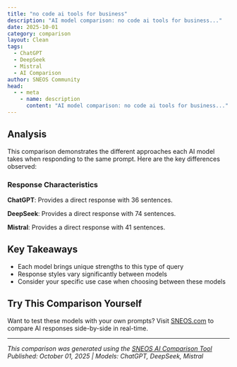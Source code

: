 ```yaml
---
title: "no code ai tools for business"
description: "AI model comparison: no code ai tools for business..."
date: 2025-10-01
category: comparison
layout: Clean
tags:
  - ChatGPT
  - DeepSeek
  - Mistral
  - AI Comparison
author: SNEOS Community
head:
  - - meta
    - name: description
      content: "AI model comparison: no code ai tools for business..."
---
```


<ChatComparison
  title="no code ai tools for business"
  prompt="no code ai tools for business"
  :responses='{
    "ChatGPT": "Certainly! Here are some popular no-code AI tools that businesses can use to implement AI capabilities without the need for programming:\n\n### 1. **Bubble**\n- **What it is:** A no-code platform to build web applications with AI integrations.\n- **AI Features:** You can integrate AI APIs such as OpenAI for chatbots, language generation, and more.\n- **Use Cases:** Customer portals, internal tools, AI-powered web apps.\n\n### 2. **Lobe**\n- **What it is:** A no-code AI tool to build custom machine learning models visually.\n- **AI Features:** Enables image classification and other simple ML tasks without coding.\n- **Use Cases:** Automated product categorization, quality inspection.\n\n### 3. **Runway ML**\n- **What it is:** A toolkit for creators to use machine learning models without coding.\n- **AI Features:** Video, image, and text generation models; style transfer; object detection.\n- **Use Cases:** Content creation, marketing materials, brand visuals.\n\n### 4. **Peltarion**\n- **What it is:** An operational AI platform allowing companies to build and deploy models easily.\n- **AI Features:** Drag-and-drop interface for building predictive models.\n- **Use Cases:** Forecasting, customer segmentation, recommendations.\n\n### 5. **Obviously AI**\n- **What it is:** A no-code AI platform for quick data analysis and predictive modeling.\n- **AI Features:** Upload your data and generate predictions in minutes.\n- **Use Cases:** Sales forecasting, churn prediction, lead scoring.\n\n### 6. **Zapier (with AI integrations)**\n- **What it is:** An automation platform that connects apps and services.\n- **AI Features:** Connects AI services (like natural language processing tools) into workflows without coding.\n- **Use Cases:** Automate customer support, sentiment analysis, lead qualification.\n\n### 7. **Airtable**\n- **What it is:** A spreadsheet-database hybrid with automations.\n- **AI Features:** Use AI-powered extensions/plugins to analyze data and automate workflows.\n- **Use Cases:** Project management, CRM with AI enhancements.\n\n### 8. **Chatfuel**\n- **What it is:** No-code chatbot platform.\n- **AI Features:** Build AI chatbots for Messenger and Instagram without coding.\n- **Use Cases:** Customer service, lead generation, user engagement.\n\n---\n\nIf you specify your business type or AI needs (e.g., customer service, marketing automation, data analysis), I can recommend the most suitable no-code AI tools tailored to your goals!",
    "DeepSeek": "Of course! The \u0022no-code AI\u0022 space has exploded, offering powerful tools that allow business users to leverage artificial intelligence without writing a single line of code. These tools democratize AI, enabling teams in marketing, sales, operations, and finance to build solutions themselves.\n\nHere is a comprehensive list of no-code AI tools for business, categorized by their primary function.\n\n---\n\n### 1. AI-Powered Automation \u0026 Workflows\nThese tools connect your apps and automate complex processes that involve data handling, decision-making, and notifications.\n\n*   **Make (formerly Integromat):** A visual automation platform that lets you build complex scenarios. Its AI modules can call external AI APIs (like OpenAI) to summarize text, classify data, or generate content as part of an automated workflow.\n*   **Zapier:** Similar to Make, it\u0027s a leader in app automation. Zapier now has built-in AI actions that allow you to connect your apps to AI models for text generation, translation, and data extraction directly within your \u0022Zaps.\u0022\n*   **Bardeen.ai:** Focuses on automating repetitive tasks in your browser. Its AI features can help with scraping data from websites, summarizing articles, or auto-filling forms based on context.\n\n### 2. Predictive Analytics \u0026 Data Forecasting\nThese tools allow you to upload your data (e.g., spreadsheets) and build predictive models to forecast sales, customer churn, inventory needs, etc.\n\n*   **Obviously AI:** Extremely user-friendly. You upload a CSV, select the column you want to predict, and it automatically builds and trains a model, showing you predictions and the factors driving them.\n*   **Akkio:** Focuses on business and marketing teams. Beyond predictions, it offers AI-powered data exploration and reporting. You can connect to data sources like Google Sheets and HubSpot to predict conversion likelihood or customer lifetime value.\n*   **Google Sheets / Microsoft Excel:** Both have built-in AI features. Google Sheets has \u0022Simple ML\u0022 (an add-on) and various AI-powered functions, while Excel has \u0022Ideas\u0022 and integrated machine learning models for forecasting time-series data directly within a spreadsheet.\n\n### 3. AI Chatbots for Customer Support \u0026 Lead Generation\nBuild and deploy intelligent chatbots for your website, Slack, or Discord without needing a development team.\n\n*   **Landbot:** A no-code chatbot builder that creates conversational, flow-based chatbots. Great for lead qualification, customer support, and engaging website visitors.\n*   **Chatfuel:** Primarily for building Facebook Messenger and Instagram chatbots. Excellent for e-commerce brands to automate customer service and marketing on social media.\n*   **ManyChat:** Another very popular tool for creating Messenger and SMS chatbots for marketing, sales, and support.\n\n### 4. Computer Vision \u0026 Image Analysis\nThese tools allow you to build models that can identify, classify, and detect objects within images or videos.\n\n*   **Lobe (by Microsoft):** A free, desktop application that is incredibly simple. You provide examples of images, label them, and Lobe trains a custom model that you can then export and use in your applications. Perfect for quality control, content moderation, or inventory sorting.\n*   **Clarifai:** A more enterprise-focused platform that offers a no-code interface for building and deploying computer vision models. It has pre-trained models for common tasks like recognizing concepts, colors, and celebrities.\n\n### 5. Natural Language Processing (NLP) \u0026 Text Analysis\nAnalyze documents, categorize feedback, extract key information, and understand sentiment at scale.\n\n*   **MonkeyLearn:** A leading no-code NLP platform. You can create custom models to classify text by topic, intent, or sentiment, and to extract specific data points (like product names, prices, etc.) from customer reviews, support tickets, or surveys.\n*   **Amazon Comprehend (with AWS SageMaker Canvas):** While Comprehend itself is an API, AWS\u0027s **SageMaker Canvas** provides a visual, no-code interface that allows business analysts to use Comprehend\u0027s capabilities (and other AWS AI services) for tasks like sentiment analysis and custom classification without coding.\n\n### 6. AI for Content Creation \u0026 Copywriting\nGenerate marketing copy, blog ideas, social media posts, and email content instantly.\n\n*   **Jasper:** The market leader for marketing teams. It offers templates for dozens of content types (ads, blog posts, product descriptions) and can be trained on your company\u0027s tone and style.\n*   **Copy.ai:** Similar to Jasper, it\u0027s a powerful and user-friendly tool for generating all forms of marketing and sales copy.\n*   **Writesonic:** Another strong contender, offering AI writing assistance, an AI article writer, and a ChatGPT-like interface tailored for business content.\n*   **ChatGPT (with Advanced Data Analysis):** While primarily a chat interface, ChatGPT\u0027s Advanced Data Analysis feature (for paid users) allows you to upload files and perform data analysis, create charts, and clean data through simple conversation, making it a powerful no-code analytics tool.\n\n### 7. AI for Process Mining \u0026 Document Processing\nAutomate the extraction of data from invoices, contracts, and other semi-structured documents.\n\n*   **Rossum:** A specialized no-code platform focused on document AI. It can be trained to understand complex documents like invoices, purchase orders, and bills of lading to automatically extract and validate data with high accuracy.\n*   **UiPath:** A Robotic Process Automation (RPA) leader that has integrated strong AI capabilities. Its no-code studio allows you to build \u0022robots\u0022 that can \u0022read\u0022 documents, understand screens, and make simple decisions to automate back-office tasks.\n\n---\n\n### How to Choose the Right Tool:\n\n1.  **Identify Your Core Problem:** Are you trying to **predict** something, **automate** a task, **create** content, or **analyze** text? Start with the problem, not the tool.\n2.  **Consider Your Data Source:** Where does your data live? (Spreadsheets, CRM, databases, PDFs?). Choose a tool that integrates easily.\n3.  **Evaluate the Learning Curve:** Some tools are \u0022drag-and-drop\u0022 simple, while others offer more power at the cost of complexity.\n4.  **Check the Pricing Model:** Most tools are SaaS (Software-as-a-Service) with monthly subscriptions based on usage (e.g., number of predictions, chat messages, or automation runs).\n\nNo-code AI is a game-changer for business agility. By leveraging these tools, non-technical teams can solve complex problems, gain data-driven insights, and automate manual work, freeing up time for strategic thinking.",
    "Mistral": "There are several no-code AI tools available that can help businesses leverage artificial intelligence without requiring extensive programming knowledge. These tools often provide user-friendly interfaces and pre-built models to simplify the process of implementing AI solutions. Here are some popular options:\n\n1. **Zapier**:\n   - **Description**: Zapier is an automation tool that connects different apps and services. While not exclusively an AI tool, it can integrate with AI services to automate workflows.\n   - **Use Cases**: Automating repetitive tasks, integrating AI models with other business applications.\n\n2. **Airtable**:\n   - **Description**: Airtable is a no-code platform that combines the features of a spreadsheet and a database. It can be used to create custom applications and workflows.\n   - **Use Cases**: Project management, CRM, inventory management, and more.\n\n3. **Bubble**:\n   - **Description**: Bubble is a no-code platform for building web applications. It includes AI plugins and integrations to add AI capabilities to your apps.\n   - **Use Cases**: Building custom web applications with AI features like chatbots, recommendation systems, and more.\n\n4. **MonkeyLearn**:\n   - **Description**: MonkeyLearn is a no-code machine learning platform that focuses on text analysis. It allows users to build and deploy custom text analysis models.\n   - **Use Cases**: Sentiment analysis, topic classification, keyword extraction, and more.\n\n5. **Lobe**:\n   - **Description**: Lobe is a free, open-source tool developed by Microsoft that allows users to build, train, and ship custom machine learning models using a simple visual interface.\n   - **Use Cases**: Image classification, object detection, and other machine learning tasks.\n\n6. **Parabola**:\n   - **Description**: Parabola is a no-code platform for automating data workflows. It includes integrations with AI services to enhance data processing capabilities.\n   - **Use Cases**: Data cleaning, transformation, and integration with AI models.\n\n7. **Obviously AI**:\n   - **Description**: Obviously AI is a no-code platform for building and deploying predictive models. It simplifies the process of creating machine learning models without requiring coding skills.\n   - **Use Cases**: Predictive analytics, customer segmentation, churn prediction, and more.\n\n8. **Teachable Machine**:\n   - **Description**: Teachable Machine is a web-based tool by Google that allows users to create machine learning models using a simple interface.\n   - **Use Cases**: Image classification, sound classification, and pose estimation.\n\n9. **Voiceflow**:\n   - **Description**: Voiceflow is a no-code platform for building voice and chat applications. It includes AI capabilities for natural language processing and conversational interfaces.\n   - **Use Cases**: Building chatbots, voice assistants, and other conversational AI applications.\n\n10. **Knime**:\n    - **Description**: Knime is an open-source data analytics, reporting, and integration platform. It includes a visual workflow editor and supports various AI and machine learning algorithms.\n    - **Use Cases**: Data analysis, machine learning, and automation of data workflows.\n\nThese tools can help businesses of all sizes implement AI solutions without the need for extensive coding knowledge, making it easier to leverage the benefits of artificial intelligence in various business processes."
  }'
  published-date="16:43"
/>

## Analysis

This comparison demonstrates the different approaches each AI model takes when responding to the same prompt. Here are the key differences observed:

### Response Characteristics

**ChatGPT**: Provides a direct response with 36 sentences. 

**DeepSeek**: Provides a direct response with 74 sentences. 

**Mistral**: Provides a direct response with 41 sentences. 

## Key Takeaways

- Each model brings unique strengths to this type of query
- Response styles vary significantly between models
- Consider your specific use case when choosing between these models

## Try This Comparison Yourself

Want to test these models with your own prompts? Visit [SNEOS.com](https://sneos.com) to compare AI responses side-by-side in real-time.

---

*This comparison was generated using the [SNEOS AI Comparison Tool](https://sneos.com)*
*Published: October 01, 2025 | Models: ChatGPT, DeepSeek, Mistral*
